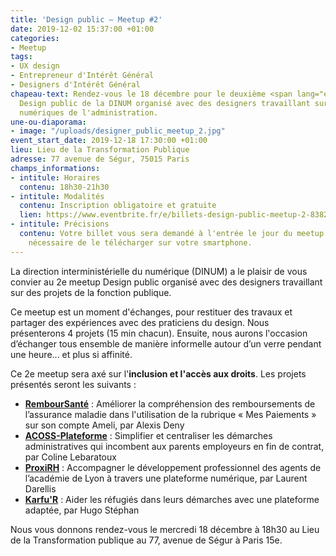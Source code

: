 ```yaml
---
title: 'Design public – Meetup #2'
date: 2019-12-02 15:37:00 +01:00
categories:
- Meetup
tags:
- UX design
- Entrepreneur d'Intérêt Général
- Designers d'Intérêt Général
chapeau-text: Rendez-vous le 18 décembre pour le deuxième <span lang="en">meetup</span>
  Design public de la DINUM organisé avec des designers travaillant sur des projets
  numériques de l'administration.
une-ou-diaporama:
- image: "/uploads/designer_public_meetup_2.jpg"
event_start_date: 2019-12-18 17:30:00 +01:00
lieu: Lieu de la Transformation Publique
adresse: 77 avenue de Ségur, 75015 Paris
champs_informations:
- intitule: Horaires
  contenu: 18h30-21h30
- intitule: Modalités
  contenu: Inscription obligatoire et gratuite
  lien: https://www.eventbrite.fr/e/billets-design-public-meetup-2-83821453223
- intitule: Précisions
  contenu: Votre billet vous sera demandé à l'entrée le jour du meetup. Il est donc
    nécessaire de le télécharger sur votre smartphone.
---
```


La direction interministérielle du numérique (DINUM) a le plaisir de vous convier au 2e <span lang="en">meetup</span> Design public organisé avec des designers travaillant sur des projets de la fonction publique.

Ce <span lang="en">meetup</span> est un moment d'échanges, pour restituer des travaux et partager des expériences avec des praticiens du design. Nous présenterons 4 projets (15 min chacun). Ensuite, nous aurons l'occasion d’échanger tous ensemble de manière informelle autour d’un verre pendant une heure... et plus si affinité.

Ce 2e <span lang="en">meetup</span> sera axé sur l'**inclusion et l'accès aux droits**. Les projets présentés seront les suivants :

* **[RembourSanté](https://entrepreneur-interet-general.etalab.gouv.fr/defis/2019/remboursante.html "RembourSanté - Lien externe")** : Améliorer la compréhension des remboursements de l’assurance maladie dans l'utilisation de la rubrique « Mes Paiements » sur son compte Ameli, par Alexis Deny
* **[ACOSS-Plateforme](https://entrepreneur-interet-general.etalab.gouv.fr/defis/2019/acossplateforme.html "ACOSS-Plateforme - Lien externe")** : Simplifier et centraliser les démarches administratives qui incombent aux parents employeurs en fin de contrat, par Coline Lebaratoux
* **[ProxiRH](https://entrepreneur-interet-general.etalab.gouv.fr/defis/2019/proxi-rh.html "ProxiRH - Lien externe")** : Accompagner le développement professionnel des agents de l’académie de Lyon à travers une plateforme numérique, par Laurent Darellis
* **[Karfu'R](https://entrepreneur-interet-general.etalab.gouv.fr/defis/2019/karfur.html  "Karfu'R - Lien externe")** : Aider les réfugiés dans leurs démarches avec une plateforme adaptée, par Hugo Stéphan


Nous vous donnons rendez-vous le mercredi 18 décembre à 18h30 au Lieu de la Transformation publique au 77, avenue de Ségur à Paris 15e.
